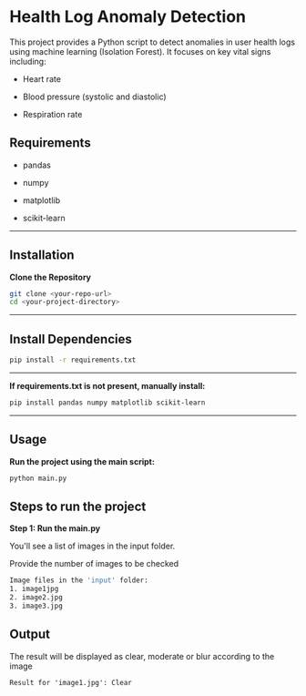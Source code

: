 # Health Log Anomaly Detection


This project provides a Python script to detect anomalies in user health logs using machine learning (Isolation Forest). It focuses on key vital signs including:

- Heart rate

- Blood pressure (systolic and diastolic)

- Respiration rate


## Requirements

- pandas

- numpy

- matplotlib

- scikit-learn

---

## Installation

**Clone the Repository**
   ```bash
   git clone <your-repo-url>
   cd <your-project-directory>
   ```
---

## Install Dependencies
   ```bash
   pip install -r requirements.txt
   ```
---

**If requirements.txt is not present, manually install:**
   ```bash
   pip install pandas numpy matplotlib scikit-learn
   ```
---

## Usage
**Run the project using the main script:**
  ```bash
  python main.py
```

## Steps to run the project 


**Step 1: Run the main.py**

You'll see a list of images in the input folder.

Provide the number of images to be checked
```bash
Image files in the 'input' folder:
1. image1jpg
2. image2.jpg
3. image3.jpg
```

## Output

The result will be displayed as clear, moderate or blur according to the image
```
Result for 'image1.jpg': Clear
```


